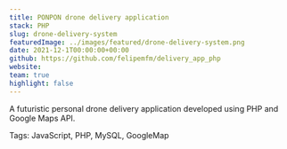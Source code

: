 ```yaml
---
title: PONPON drone delivery application
stack: PHP
slug: drone-delivery-system
featuredImage: ../images/featured/drone-delivery-system.png
date: 2021-12-1T00:00:00+00:00
github: https://github.com/felipemfm/delivery_app_php
website: 
team: true
highlight: false
---
```


A futuristic personal drone delivery application developed using PHP and Google Maps API.

Tags: JavaScript, PHP, MySQL, GoogleMap